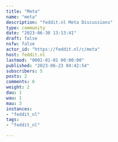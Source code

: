 ```yaml
---
title: "Meta" 
name: "meta"
description: "feddit.nl Meta Discussions"
type: community
date: "2023-06-30 13:13:41"
draft: false
nsfw: false
actor_id: "https://feddit.nl/c/meta"
host: feddit.nl
lastmod: "0001-01-01 00:00:00"
published: "2023-06-23 04:42:54"
subscribers: 5
posts: 2
comments: 6
weight: 2
dau: 1
wau: 1
mau: 3
instances:
- "feddit_nl"
tags: 
- "feddit_nl"

---
```

